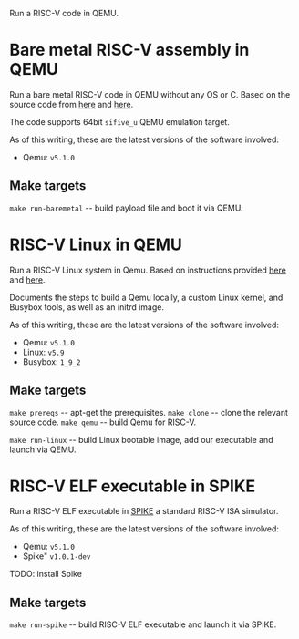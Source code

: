 Run a RISC-V code in QEMU.

Bare metal RISC-V assembly in QEMU
=================================

Run a bare metal RISC-V code in QEMU without any OS or C. Based on the source code from [here][riscv-hello-asm] and [here][riscv-hello-asm2].

The code supports 64bit `sifive_u` QEMU emulation target.

As of this writing, these are the latest versions of the software involved:
* Qemu: `v5.1.0`

Make targets
------------

`make run-baremetal` -- build payload file and boot it via QEMU.

RISC-V Linux in QEMU
====================

Run a RISC-V Linux system in Qemu. Based on instructions provided
[here][riscv-qemu-docs] and [here][custom-kernel-tutorial].

Documents the steps to build a Qemu locally, a custom Linux kernel, and Busybox
tools, as well as an initrd image.

As of this writing, these are the latest versions of the software involved:
* Qemu: `v5.1.0`
* Linux: `v5.9`
* Busybox: `1_9_2`

Make targets
------------

`make prereqs` -- apt-get the prerequisites.
`make clone` -- clone the relevant source code.
`make qemu` -- build Qemu for RISC-V.

`make run-linux` -- build Linux bootable image, add our executable and launch via QEMU.

RISC-V ELF executable in SPIKE
=================================

Run a RISC-V ELF executable in [SPIKE][spike] a standard RISC-V ISA simulator.

As of this writing, these are the latest versions of the software involved:
* Qemu: `v5.1.0`
* Spike" `v1.0.1-dev`

TODO: install Spike

Make targets
------------

`make run-spike` -- build RISC-V ELF executable and launch it via SPIKE.

[riscv-qemu-docs]: https://risc-v-getting-started-guide.readthedocs.io/en/latest/linux-qemu.html
[custom-kernel-tutorial]: http://mgalgs.github.io/2015/05/16/how-to-build-a-custom-linux-kernel-for-qemu-2015-edition.html
[riscv-hello-asm]: https://github.com/noteed/riscv-hello-asm
[riscv-hello-asm2]: https://theintobooks.wordpress.com/2019/12/28/hello-world-on-risc-v-with-qemu
[spike]: https://github.com/riscv/riscv-isa-sim

